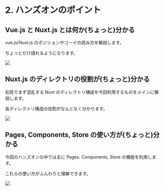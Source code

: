 # 2. ハンズオンのポイント

## Vue.js と Nuxt.js とは何か(ちょっと)分かる

vue.js/Nuxt.js のポジションやコードの読み方を解説します。

ちょっとだけ語れるようになります。

![](/vue-nuxt.png)

## Nuxt.js のディレクトリの役割が(ちょっと)分かる

初見でまず混乱する Nuxt のディレクトリ構成を今回利用するものをメインに解説します。

各ディレクトリ構成の役割がなんとなく分かります。

![](/image.png)

## Pages, Components, Store の使い方が(ちょっと)分かる

今回のハンズオンの中では主に Pages. Components, Store の機能を利用します。

これらの使い方がふんわりと理解できます。

![](/icon.png)
